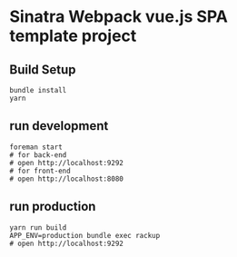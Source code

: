 # Sinatra Webpack vue.js SPA template project

## Build Setup
```
bundle install
yarn
```

## run development
```
foreman start
# for back-end
# open http://localhost:9292
# for front-end
# open http://localhost:8080
```

## run production
```
yarn run build
APP_ENV=production bundle exec rackup
# open http://localhost:9292
```

